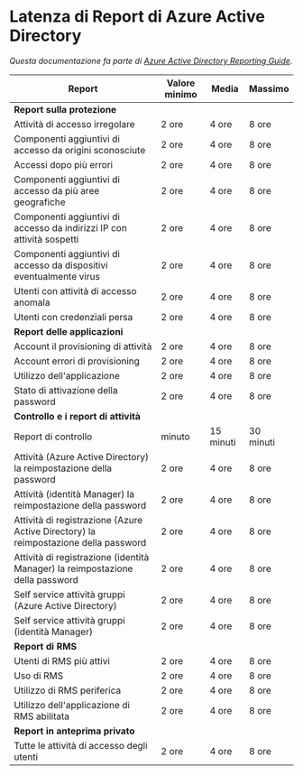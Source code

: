<properties
   pageTitle="Azure Active Directory Reporting latenza | Microsoft Azure"
   description="Quantità di tempo impiegato per i report eventi compaiano di Azure Active Directory"
   services="active-directory"
   documentationCenter=""
   authors="dhanyahk"
   manager="femila"
   editor=""/>

<tags
   ms.service="active-directory"
   ms.devlang="na"
   ms.topic="article"
   ms.tgt_pltfrm="na"
   ms.workload="identity"
   ms.date="03/07/2016"
   ms.author="dhanyahk"/>

# <a name="azure-active-directory-report-latencies"></a>Latenza di Report di Azure Active Directory

*Questa documentazione fa parte di [Azure Active Directory Reporting Guide](active-directory-reporting-guide.md).*

Report                                                  | Valore minimo  | Media    | Massimo
------------------------------------------------------- | -------- | ---------- | ----------
**Report sulla protezione**                                    |          |            |
Attività di accesso irregolare                              | 2 ore  | 4 ore    | 8 ore
Componenti aggiuntivi di accesso da origini sconosciute                           | 2 ore  | 4 ore    | 8 ore
Accessi dopo più errori                        | 2 ore  | 4 ore    | 8 ore
Componenti aggiuntivi di accesso da più aree geografiche                      | 2 ore  | 4 ore    | 8 ore
Componenti aggiuntivi di accesso da indirizzi IP con attività sospetti     | 2 ore  | 4 ore    | 8 ore
Componenti aggiuntivi di accesso da dispositivi eventualmente virus                 | 2 ore  | 4 ore    | 8 ore
Utenti con attività di accesso anomala                   | 2 ore  | 4 ore    | 8 ore
Utenti con credenziali persa                           | 2 ore  | 4 ore    | 8 ore
**Report delle applicazioni**                                 |          |            |
Account il provisioning di attività                           | 2 ore  | 4 ore    | 8 ore
Account errori di provisioning                             | 2 ore  | 4 ore    | 8 ore
Utilizzo dell'applicazione                                       | 2 ore  | 4 ore    | 8 ore
Stato di attivazione della password                                | 2 ore  | 4 ore    | 8 ore
**Controllo e i report di attività**                            |          |            |
Report di controllo                                            | minuto | 15 minuti | 30 minuti
Attività (Azure Active Directory) la reimpostazione della password                      | 2 ore  | 4 ore    | 8 ore
Attività (identità Manager) la reimpostazione della password              | 2 ore  | 4 ore    | 8 ore
Attività di registrazione (Azure Active Directory) la reimpostazione della password         | 2 ore  | 4 ore    | 8 ore
Attività di registrazione (identità Manager) la reimpostazione della password | 2 ore  | 4 ore    | 8 ore
Self service attività gruppi (Azure Active Directory)                 | 2 ore  | 4 ore    | 8 ore
Self service attività gruppi (identità Manager)         | 2 ore  | 4 ore    | 8 ore
**Report di RMS**                                         |          |            |
Utenti di RMS più attivi                                   | 2 ore  | 4 ore    | 8 ore
Uso di RMS                                               | 2 ore  | 4 ore    | 8 ore
Utilizzo di RMS periferica                                        | 2 ore  | 4 ore    | 8 ore
Utilizzo dell'applicazione di RMS abilitata                           | 2 ore  | 4 ore    | 8 ore
**Report in anteprima privato**                             |          |            |
Tutte le attività di accesso degli utenti                               | 2 ore  | 4 ore    | 8 ore
